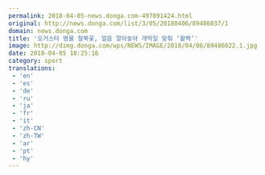 ```yaml
---
permalink: 2018-04-05-news.donga.com-497891424.html
original: http://news.donga.com/list/3/05/20180406/89486037/1
domain: news.donga.com
title: '오거스타 명물 철쭉꽃, 얼음 깔아놓아 개막일 맞춰 ‘활짝’'
image: http://dimg.donga.com/wps/NEWS/IMAGE/2018/04/06/89486022.1.jpg
date: 2018-04-05 18:25:16
category: sport
translations: 
 - 'en'
 - 'es'
 - 'de'
 - 'ru'
 - 'ja'
 - 'fr'
 - 'it'
 - 'zh-CN'
 - 'zh-TW'
 - 'ar'
 - 'pt'
 - 'hy'
---
```


